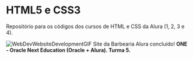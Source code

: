 # HTML5 e CSS3 
Repositório para os códigos dos cursos de HTML e CSS da Alura (1, 2, 3 e 4).

![WebDevWebsiteDevelopmentGIF](https://user-images.githubusercontent.com/85965282/233179516-46516157-5fb6-46f8-8c27-1c1682b9b3f6.gif)
Site da Barbearia Alura concluído!
**ONE - Oracle Next Education (Oracle + Alura). Turma 5.**
